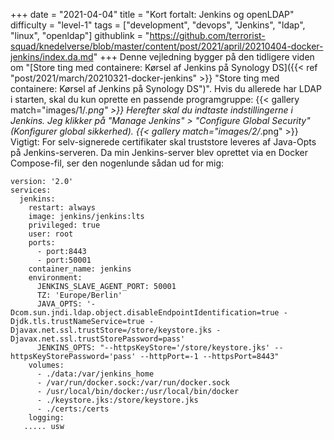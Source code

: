 +++
date = "2021-04-04"
title = "Kort fortalt: Jenkins og openLDAP"
difficulty = "level-1"
tags = ["development", "devops", "Jenkins", "ldap", "linux", "openldap"]
githublink = "https://github.com/terrorist-squad/knedelverse/blob/master/content/post/2021/april/20210404-docker-jenkins/index.da.md"
+++
Denne vejledning bygger på den tidligere viden om "[Store ting med containere: Kørsel af Jenkins på Synology DS]({{< ref "post/2021/march/20210321-docker-jenkins" >}} "Store ting med containere: Kørsel af Jenkins på Synology DS")". Hvis du allerede har LDAP i starten, skal du kun oprette en passende programgruppe:
{{< gallery match="images/1/*.png" >}}
Herefter skal du indtaste indstillingerne i Jenkins. Jeg klikker på "Manage Jenkins" > "Configure Global Security" (Konfigurer global sikkerhed).
{{< gallery match="images/2/*.png" >}}
Vigtigt: For selv-signerede certifikater skal truststore leveres af Java-Opts på Jenkins-serveren. Da min Jenkins-server blev oprettet via en Docker Compose-fil, ser den nogenlunde sådan ud for mig:
```
version: '2.0'
services:
  jenkins:
    restart: always
    image: jenkins/jenkins:lts
    privileged: true
    user: root
    ports:
      - port:8443
      - port:50001
    container_name: jenkins
    environment:
      JENKINS_SLAVE_AGENT_PORT: 50001
      TZ: 'Europe/Berlin'
      JAVA_OPTS: '-Dcom.sun.jndi.ldap.object.disableEndpointIdentification=true -Djdk.tls.trustNameService=true -Djavax.net.ssl.trustStore=/store/keystore.jks -Djavax.net.ssl.trustStorePassword=pass'
      JENKINS_OPTS: "--httpsKeyStore='/store/keystore.jks' --httpsKeyStorePassword='pass' --httpPort=-1 --httpsPort=8443"
    volumes:
      - ./data:/var/jenkins_home
      - /var/run/docker.sock:/var/run/docker.sock
      - /usr/local/bin/docker:/usr/local/bin/docker
      - ./keystore.jks:/store/keystore.jks
      - ./certs:/certs
    logging:
   ..... usw

   ```
